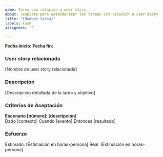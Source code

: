 ```yaml
---
name: Tarea con relación a user story
about: Template para estandarizar las tareas con relación a user story
title: "[Nombre tarea]"
labels: task
assignees: ''

---
```

**Fecha inicio:**
**Fecha fin:**

### User story relacionada
[Nombre de user story relacionada]

### Descripción
[Descripción detallada de la tarea y objetivo]

### Criterios de Aceptación

**Escenario [número]: [descripción]**  
Dado [contexto]
Cuando [evento]
Entonces [resultado]

### Esfuerzo
Estimado: [Estimación en horas-persona]
Real: [Estimación en horas-persona]
